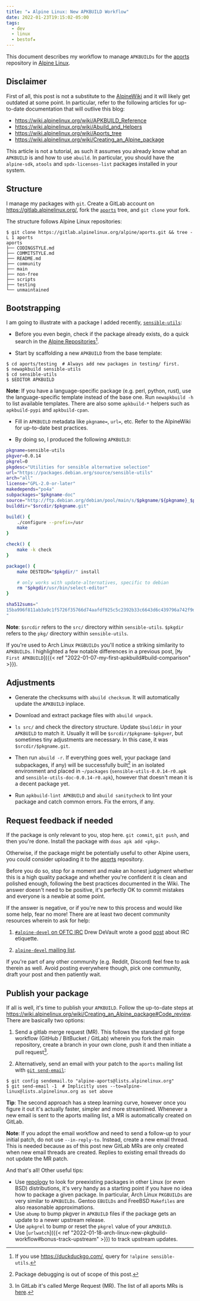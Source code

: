 ```yaml
---
title: "★ Alpine Linux: New APKBUILD Workflow"
date: 2022-01-23T19:15:02-05:00
tags:
  - dev
  - linux
  - bestof★
---
```


This document describes my workflow to manage `APKBUILDs` for the
[aports][aports] repository in [Alpine Linux][alpine-linux].


## Disclaimer

First of all, this post is not a substitute to the [AlpineWiki][alpine-wiki]
and it will likely get outdated at some point. In particular, refer to the
following articles for up-to-date documentation that will outlive this blog:

- https://wiki.alpinelinux.org/wiki/APKBUILD_Reference
- https://wiki.alpinelinux.org/wiki/Abuild_and_Helpers
- https://wiki.alpinelinux.org/wiki/Aports_tree
- https://wiki.alpinelinux.org/wiki/Creating_an_Alpine_package

This article is not a tutorial, as such it assumes you already know what an
`APKBUILD` is and how to use `abuild`. In particular, you should have the
`alpine-sdk`, `atools` and `spdx-licenses-list` packages installed in your
system.

## Structure

I manage my packages with `git`. Create a GitLab account on
https://gitlab.alpinelinux.org/, fork the [`aports`][aports] tree, and `git
clone` your fork.

The structure follows Alpine Linux repositories:

```
$ git clone https://gitlab.alpinelinux.org/alpine/aports.git && tree -L 1 aports
aports
├── CODINGSTYLE.md
├── COMMITSTYLE.md
├── README.md
├── community
├── main
├── non-free
├── scripts
├── testing
└── unmaintained
```

## Bootstrapping

I am going to illustrate with a package I added recently, [`sensible-utils`][sensible-utils]:

- Before you even begin, check if the package already exists, do a quick search in the [Alpine Repositories](https://pkgs.alpinelinux.org/packages?name=sensible%2Dutils)[^1].

- Start by scaffolding a new `APKBUILD` from the base template:

```shell
$ cd aports/testing  # Always add new packages in testing/ first.
$ newapkbuild sensible-utils
$ cd sensible-utils
$ $EDITOR APKBUILD
```

**Note**: If you have a language-specific package (e.g. perl, python, rust),
use the language-specific template instead of the base one. Run `newapkbuild
-h` to list available templates. There are also some `apkbuild-*` helpers such
as `apkbuild-pypi` and `apkbuild-cpan`.

- Fill in `APKBUILD` metadata like `pkgname=`, `url=`, etc. Refer to the AlpineWiki for up-to-date best practices.

- By doing so, I produced the following `APKBUILD`:

```bash
pkgname=sensible-utils
pkgver=0.0.14
pkgrel=0
pkgdesc="Utilities for sensible alternative selection"
url="https://packages.debian.org/source/sensible-utils"
arch="all"
license="GPL-2.0-or-later"
makedepends="po4a"
subpackages="$pkgname-doc"
source="http://ftp.debian.org/debian/pool/main/s/$pkgname/${pkgname}_$pkgver.tar.xz"
builddir="$srcdir/$pkgname.git"

build() {
	./configure --prefix=/usr
	make
}

check() {
	make -k check
}

package() {
	make DESTDIR="$pkgdir/" install

	# only works with update-alternatives, specific to debian
	rm "$pkgdir/usr/bin/select-editor"
}

sha512sums="
15ba996f811ab3a9c1f5726f35766d74aafdf925c5c2392b33c6643d6c439796a742f9d0f4625c79de640e6b5e4a6a032b768eb1bc4ac31b448f9767b0ceed44  sensible-utils_0.0.14.tar.xz
"
```

**Note**: `$srcdir` refers to the `src/` directory within `sensible-utils`. `$pkgdir`
refers to the `pkg/` directory within `sensible-utils`.

If you're used to Arch Linux `PKGBUILDs` you'll notice a striking similarity to
`APKBUILDs`. I highlighted a few notable differences in a previous post, [`My
First APKBUILD`]({{< ref "2022-01-07-my-first-apkbuild#build-comparison" >}}).

## Adjustments

- Generate the checksums with `abuild checksum`. It will automatically update the `APKBUILD` inplace.

- Download and extract package files with `abuild unpack`.

- `ls src/` and check the directory structure. Update `$builddir` in your
  `APKBUILD` to match it. Usually it will be `$srcdir/$pkgname-$pkgver`, but
  sometimes tiny adjustments are necessary. In this case, it was
  `$srcdir/$pkgname.git`.

- Then run `abuild -r`. If everything goes well, your package (and subpackages,
  if any) will be successfully built[^2] in an isolated environment and placed
  in `~/packages` (`sensible-utils-0.0.14-r0.apk` and
  `sensible-utils-doc-0.0.14-r0.apk`), however that doesn't mean it is a decent
  package yet.

- Run `apkbuild-lint APKBUILD` and `abuild sanitycheck` to lint your package
  and catch common errors. Fix the errors, if any.

## Request feedback if needed

If the package is only relevant to you, stop here. `git commit`, `git push`, and then you're done. Install the package with `doas apk add <pkg>`.

Otherwise, if the package might be potentially useful to other Alpine users, you could consider uploading it to the [aports][aports] repository.

Before you do so, stop for a moment and make an honest judgment whether this is a high quality package and whether you're confident it is clean and polished enough, following the best practices documented in the Wiki. The answer doesn't need to be positive, it's perfectly OK to commit mistakes and everyone is a newbie at some point.

If the answer is negative, or if you're new to this process and would like some help, fear no more! There are at least two decent community resources wherein to ask for help:

1. [`#alpine-devel` on OFTC IRC](https://wiki.alpinelinux.org/wiki/Alpine_Linux:IRC) Drew DeVault wrote a good [post](https://drewdevault.com/2021/11/24/A-philosophy-for-instant-messaging.html) about IRC etiquette.

2. [`alpine-devel` mailing list](https://wiki.alpinelinux.org/wiki/Alpine_Linux:Mailing_lists).

If you're part of any other community (e.g. Reddit, Discord) feel free to ask therein as well. Avoid posting everywhere though, pick one community, draft your post and then patiently wait.

## Publish your package

If all is well, it's time to publish your `APKBUILD`. Follow the up-to-date
steps at
https://wiki.alpinelinux.org/wiki/Creating_an_Alpine_package#Code_review. There are basically two options:

1. Send a gitlab merge request (MR). This follows the standard git forge workflow
   (GitHub / BitBucket / GitLab) wherein you fork the main repository, create
   a branch in your own clone, push it and then initiate a pull request[^3].

2. Alternatively, send an email with your patch to the `aports` mailing list
   with [`git send-email`][git-send-email]:

```shell
$ git config sendemail.to "alpine-aports@lists.alpinelinux.org"
$ git send-email -1  # Implicitly uses --to=alpine-linux@lists.alpinelinux.org as set above
```

**Tip**: The second approach has a steep learning curve, however once you
figure it out it's actually faster, simpler and more streamlined. Whenever
a new email is sent to the aports mailing list, a MR is automatically created
on GitLab.

**Note**: If you adopt the email workflow and need to send a follow-up to your
initial patch, do not use `--in-reply-to`. Instead, create a new email thread.
This is needed because as of this post new GitLab MRs are only created when new
email threads are created. Replies to existing email threads do not update the
MR patch.

And that's all! Other useful tips:

- Use [repology][repology] to look for preexisting packages in other Linux (or even BSD) distributions, it's very handy as a starting point if you have no idea how to package a given package. In particular, Arch Linux `PKGBUILDs` are very similar to `APKBUILDs`. Gentoo `EBUILDs` and FreeBSD `Makefiles` are also reasonable approximations.
- Use `abump` to bump pkgver in `APKBUILD` files if the package gets an update to a newer upstream release.
- Use `apkgrel` to bump or reset the `pkgrel` value of your `APKBUILD`.
- Use [`urlwatch`]({{< ref "2022-01-18-arch-linux-new-pkgbuild-workflow#bonus-track-upstream" >}}) to track upstream updates.

[alpine-linux]: https://alpinelinux.org/
[alpine-wiki]: https://wiki.alpinelinux.org/wiki/Main_Page
[aports]: https://gitlab.alpinelinux.org/alpine/aports
[git-send-email]: https://git-send-email.io/
[repology]: https://repology.org/
[sensible-utils]: https://packages.debian.org/source/sensible-utils

[^1]: If you use https://duckduckgo.com/, query for `!alpine sensible-utils`.
[^2]: Package debugging is out of scope of this post.
[^3]: In GitLab it's called Merge Request (MR). The list of all aports MRs is [here](https://gitlab.alpinelinux.org/alpine/aports/-/merge_requests).

